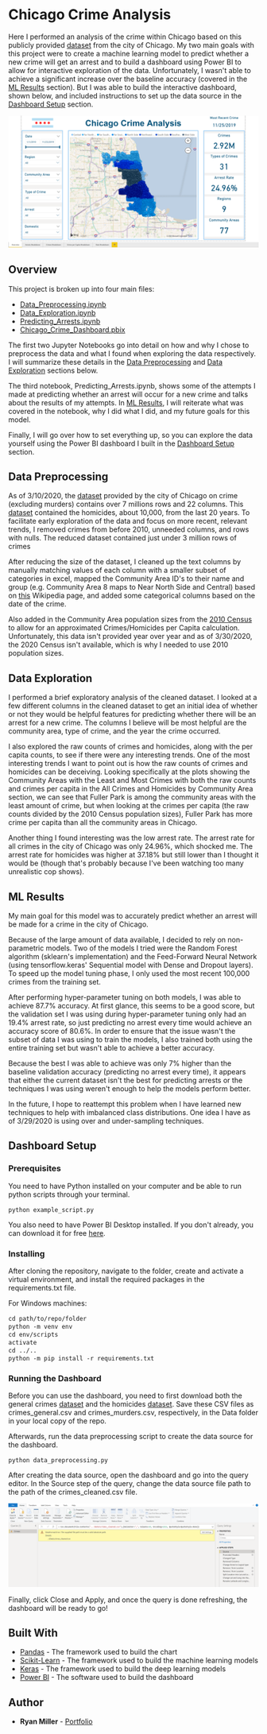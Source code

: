 # Chicago Crime Analysis

Here I performed an analysis of the crime within Chicago based on this publicly provided [dataset](https://data.cityofchicago.org/Public-Safety/Crimes-2001-to-present/ijzp-q8t2) from the city of Chicago. My two main goals with this project were to create a machine learning model to predict whether a new crime will get an arrest and to build a dashboard using Power BI to allow for interactive exploration of the data. Unfortunately, I wasn't able to achieve a significant increase over the baseline accuracy (covered in the [ML Results](#ml-results) section). But I was able to build the interactive dashboard, shown below, and included instructions to set up the data source in the [Dashboard Setup](#dashboard-setup) section.

![overview_screenshot](Images/Overview_Screenshot.png)

## Overview

This project is broken up into four main files:
  - [Data_Preprocessing.ipynb](https://github.com/ryan-kp-miller/Chicago-Crime-Analysis/blob/master/Data_Preprocessing.ipynb)
  - [Data_Exploration.ipynb](https://github.com/ryan-kp-miller/Chicago-Crime-Analysis/blob/master/Data_Exploration.ipynb)
  - [Predicting_Arrests.ipynb](https://github.com/ryan-kp-miller/Chicago-Crime-Analysis/blob/master/Predicting_Arrests.ipynb)
  - [Chicago_Crime_Dashboard.pbix](https://github.com/ryan-kp-miller/Chicago-Crime-Analysis/blob/master/Chicago_Crime_Dashboard.pbix)

The first two Jupyter Notebooks go into detail on how and why I chose to preprocess the data and what I found when exploring the data respectively. I will summarize these details in the [Data Preprocessing](#data-preprocessing) and [Data Exploration](#data-exploration) sections below.

The third notebook, Predicting_Arrests.ipynb, shows some of the attempts I made at predicting whether an arrest will occur for a new crime and talks about the results of my attempts. In [ML Results](#ml-results), I will reiterate what was covered in the notebook, why I did what I did, and my future goals for this model.

Finally, I will go over how to set everything up, so you can explore the data yourself using the Power BI dashboard I built in the [Dashboard Setup](#dashboard-setup) section.


## Data Preprocessing

As of 3/10/2020, the [dataset](https://data.cityofchicago.org/Public-Safety/Crimes-2001-to-present/ijzp-q8t2) provided by the city of Chicago on crime (excluding murders) contains over 7 millions rows and 22 columns. This [dataset](#https://data.cityofchicago.org/Public-Safety/Homicides/k9xv-yxzs) contained the homicides, about 10,000, from the last 20 years. To facilitate early exploration of the data and focus on more recent, relevant trends, I removed crimes from before 2010, unneeded columns, and rows with nulls. The reduced dataset contained just under 3 million rows of crimes  

After reducing the size of the dataset, I cleaned up the text columns by manually matching values of each column with a smaller subset of categories in excel, mapped the Community Area ID's to their name and group (e.g. Community Area 8 maps to Near North Side and Central) based on [this](https://en.wikipedia.org/wiki/Community_areas_in_Chicago) Wikipedia page, and added some categorical columns based on the date of the crime.  

Also added in the Community Area population sizes from the [2010 Census](https://www.chicago.gov/content/dam/city/depts/zlup/Zoning_Main_Page/Publications/Census_2010_Community_Area_Profiles/Census_2010_and_2000_CA_Populations.pdf) to allow for an approximated Crimes/Homicides per Capita calculation. Unfortunately, this data isn't provided year over year and as of 3/30/2020, the 2020 Census isn't available, which is why I needed to use 2010 population sizes.


## Data Exploration

I performed a brief exploratory analysis of the cleaned dataset. I looked at a few different columns in the cleaned dataset to get an initial idea of whether or not they would be helpful features for predicting whether there will be an arrest for a new crime. The columns I believe will be most helpful are the community area, type of crime, and the year the crime occurred.

I also explored the raw counts of crimes and homicides, along with the per capita counts, to see if there were any interesting trends. One of the most interesting trends I want to point out is how the raw counts of crimes and homicides can be deceiving. Looking specifically at the plots showing the Community Areas with the Least and Most Crimes with both the raw counts and crimes per capita in the All Crimes and Homicides by Community Area section, we can see that Fuller Park is among the community areas with the least amount of crime, but when looking at the crimes per capita (the raw counts divided by the 2010 Census population sizes), Fuller Park has more crime per capita than all the  community areas in Chicago.  

Another thing I found interesting was the low arrest rate. The arrest rate for all crimes in the city of Chicago was only 24.96%, which shocked me. The arrest rate for homicides was higher at 37.18% but still lower than I thought it would be (though that's probably because I've been watching too many unrealistic cop shows).


## ML Results  

My main goal for this model was to accurately predict whether an arrest will be made for a crime in the city of Chicago.  

Because of the large amount of data available, I decided to rely on non-parametric models. Two of the models I tried were the Random Forest algorithm (sklearn's implementation) and the Feed-Forward Neural Network (using tensorflow.keras' Sequential model with Dense and Dropout layers). To speed up the model tuning phase, I only used the most recent 100,000 crimes from the training set.    

After performing hyper-parameter tuning on both models, I was able to achieve 87.7% accuracy. At first glance, this seems to be a good score, but the validation set I was using during hyper-parameter tuning only had an 19.4% arrest rate, so just predicting no arrest every time would achieve an accuracy score of 80.6%. In order to ensure that the issue wasn't the subset of data I was using to train the models, I also trained both using the entire training set but wasn't able to achieve a better accuracy.

Because the best I was able to achieve was only 7% higher than the baseline validation accuracy (predicting no arrest every time), it appears that either the current dataset isn't the best for predicting arrests or the techniques I was using weren't enough to help the models perform better.

In the future, I hope to reattempt this problem when I have learned new techniques to help with imbalanced class distributions. One idea I have as of 3/29/2020 is using over and under-sampling techniques.


## Dashboard Setup

### Prerequisites

You need to have Python installed on your computer and be able to run python
scripts through your terminal.

```
python example_script.py
```

You also need to have Power BI Desktop installed. If you don't already, you can download it for free [here](https://www.microsoft.com/en-us/download/details.aspx?id=58494).


### Installing

After cloning the repository, navigate to the folder, create and activate a virtual environment, and install the required packages in the requirements.txt file.

For Windows machines:
```
cd path/to/repo/folder
python -m venv env
cd env/scripts
activate
cd ../..
python -m pip install -r requirements.txt
```


### Running the Dashboard

Before you can use the dashboard, you need to first download both the general crimes [dataset](https://data.cityofchicago.org/Public-Safety/Crimes-2001-to-present/ijzp-q8t2) and the homicides [dataset](#https://data.cityofchicago.org/Public-Safety/Homicides/k9xv-yxzs). Save these CSV files as crimes_general.csv and crimes_murders.csv, respectively, in the Data folder in your local copy of the repo.  

Afterwards, run the data preprocessing script to create the data source for the dashboard.

```
python data_preprocessing.py
```

After creating the data source, open the dashboard and go into the query editor. In the Source step of the query, change the data source file path to the path of the crimes_cleaned.csv file.

![Data_Source_File_Path_Screenshot](Images/Data_Source_File_Path_Screenshot.png)

 Finally, click Close and Apply, and once the query is done refreshing, the dashboard will be ready to go!


## Built With

* [Pandas](https://plot.ly/python/plotly-express/) - The framework used to build the chart
* [Scikit-Learn](https://scikit-learn.org/stable/) - The framework used to build the machine learning models
* [Keras](https://www.tensorflow.org/guide/keras) - The framework used to build the deep learning models
* [Power BI](https://pypi.org/project/yfinance/) - The software used to build the dashboard

## Author

* **Ryan Miller** - [Portfolio](https://ryan-kp-miller.github.io/)
